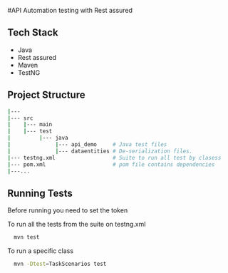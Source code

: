 
#API Automation testing with Rest assured

## Tech Stack

- Java
- Rest assured
- Maven
- TestNG

## Project Structure

```bash
|---
|--- src
|    |--- main
|    |--- test
|         |--- java
|              |--- api_demo     # Java test files
|              |--- dataentities # De-serialization files.
|--- testng.xml                  # Suite to run all test by clasess
|--- pom.xml                     # pom file contains dependencies 
|---...
```

## Running Tests 

Before running you need to set the token 

To run all the tests from the suite on testng.xml

```bash
  mvn test
```

To run a specific class 
```bash
  mvn -Dtest=TaskScenarios test
```